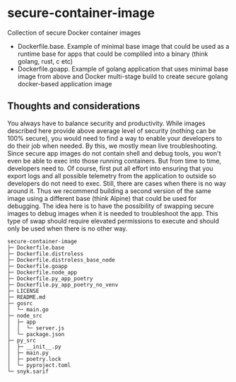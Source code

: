 # secure-container-image
Collection of secure Docker container images

- Dockerfile.base. Example of minimal base image that could be used as a runtime base for apps that could be compliled into a binary (think golang, rust, c etc)
- Dockerfile.goapp. Example of golang application that uses minimal base image from above and Docker multi-stage build to create secure golang docker-based application image


## Thoughts and considerations
You always have to balance security and productivity. While images described here provide above average level of security (nothing can be 100% secure), you would need to find a way to enable your developers to do their job when needed. By this, we mostly mean live troubleshooting. Since secure app images do not contain shell and debug tools, you won't even be able to exec into those running containers. But from time to time, developers need to. Of course, first put all effort into ensuring that you export logs and all possible telemetry from the application to outside so developers do not need to exec. Still, there are cases when there is no way around it. Thus we recommend building a second version of the same image using a different base (think Alpine) that could be used for debugging. The idea here is to have the possibility of swapping secure images to debug images when it is needed to troubleshoot the app. This type of swap should require elevated permissions to execute and should only be used when there is no other way.

```
secure-container-image
├─ Dockerfile.base
├─ Dockerfile.distroless
├─ Dockerfile.distroless_base_node
├─ Dockerfile.goapp
├─ Dockerfile.node_app
├─ Dockerfile.py_app_poetry
├─ Dockerfile.py_app_poetry_no_venv
├─ LICENSE
├─ README.md
├─ gosrc
│  └─ main.go
├─ node_src
│  ├─ app
│  │  └─ server.js
│  └─ package.json
├─ py_src
│  ├─ __init__.py
│  ├─ main.py
│  ├─ poetry.lock
│  └─ pyproject.toml
└─ snyk.sarif

```